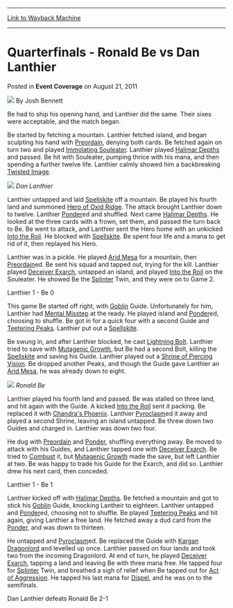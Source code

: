 
---
[Link to Wayback Machine](https://web.archive.org/web/20151019193239/http://magic.wizards.com/en/articles/archive/event-coverage/quarterfinals-ronald-be-vs-dan-lanthier-2011-08-21)

[_metadata_:author]:- "Josh Bennett"
[_metadata_:description]:- "Be had to ship his opening hand, and Lanthier did the same. Their sixes were acceptable, and the match began."
[_metadata_:generator]:- "Drupal 7 (http://drupal.org)"
[_metadata_:node]:- "315455"
[_metadata_:publish_date]:- "2011-08-21"
[_metadata_:source]:- "div-main-content"
[_metadata_:title]:- "Quarterfinals - Ronald Be vs Dan Lanthier"
[_metadata_:wayback_capture_timestamp]:- "2015-10-19 19:32:39"
[_metadata_:wayback_raw_url]:- "https://web.archive.org/web/20151019193239id_/http://magic.wizards.com/en/articles/archive/event-coverage/quarterfinals-ronald-be-vs-dan-lanthier-2011-08-21"
[_metadata_:wayback_url]:- "http://magic.wizards.com/en/articles/archive/event-coverage/quarterfinals-ronald-be-vs-dan-lanthier-2011-08-21"
---


Quarterfinals - Ronald Be vs Dan Lanthier
=========================================



 Posted in **Event Coverage**
 on August 21, 2011 






![](https://media.magic.wizards.com/styles/auth_small/public/images/person/authorpic_joshbennett.jpg)
By Josh Bennett










Be had to ship his opening hand, and Lanthier did the same. Their sixes were acceptable, and the match began.


Be started by fetching a mountain. Lanthier fetched island, and began sculpting his hand with [Preordain](http://gatherer.wizards.com/Pages/Card/Details.aspx?name=Preordain), denying both cards. Be fetched again on turn two and played [Immolating Souleater](http://gatherer.wizards.com/Pages/Card/Details.aspx?name=Immolating+Souleater). Lanthier played [Halimar Depths](http://gatherer.wizards.com/Pages/Card/Details.aspx?name=Halimar+Depths) and passed. Be hit with Souleater, pumping thrice with his mana, and then spending a further twelve life. Lanthier calmly showed him a backbreaking [Twisted Image](http://gatherer.wizards.com/Pages/Card/Details.aspx?name=Twisted+Image).


![](https://media.wizards.com/legacy/mtg/images/daily/events/canat11/qfbe.jpg)
*Dan Lanthier*

Lanthier untapped and laid [Spellskite](http://gatherer.wizards.com/Pages/Card/Details.aspx?name=Spellskite) off a mountain. Be played his fourth land and summoned [Hero of Oxid Ridge](http://gatherer.wizards.com/Pages/Card/Details.aspx?name=Hero+of+Oxid+Ridge). The attack brought Lanthier down to twelve. Lanthier [Ponder](http://gatherer.wizards.com/Pages/Card/Details.aspx?name=Ponder)ed and shuffled. Next came [Halimar Depths](http://gatherer.wizards.com/Pages/Card/Details.aspx?name=Halimar+Depths). He looked at the three cards with a frown, set them, and passed the turn back to Be. Be went to attack, and Lanthier sent the Hero home with an unkicked [Into the Roil](http://gatherer.wizards.com/Pages/Card/Details.aspx?name=Into+the+Roil). He blocked with [Spellskite](http://gatherer.wizards.com/Pages/Card/Details.aspx?name=Spellskite). Be spent four life and a mana to get rid of it, then replayed his Hero.


Lanthier was in a pickle. He played [Arid Mesa](http://gatherer.wizards.com/Pages/Card/Details.aspx?name=Arid+Mesa) for a mountain, then [Preordain](http://gatherer.wizards.com/Pages/Card/Details.aspx?name=Preordain)ed. Be sent his squad and tapped out, trying for the kill. Lanthier played [Deceiver Exarch](http://gatherer.wizards.com/Pages/Card/Details.aspx?name=Deceiver+Exarch), untapped an island, and played [Into the Roil](http://gatherer.wizards.com/Pages/Card/Details.aspx?name=Into+the+Roil) on the Souleater. He showed Be the [Splinter](http://gatherer.wizards.com/Pages/Card/Details.aspx?name=Splinter) Twin, and they were on to Game 2.


Lanthier 1 - Be 0


This game Be started off right, with [Goblin](http://gatherer.wizards.com/Pages/Card/Details.aspx?name=Goblin) Guide. Unfortunately for him, Lanthier had [Mental Misstep](http://gatherer.wizards.com/Pages/Card/Details.aspx?name=Mental+Misstep) at the ready. He played island and [Ponder](http://gatherer.wizards.com/Pages/Card/Details.aspx?name=Ponder)ed, choosing to shuffle. Be got in for a quick four with a second Guide and [Teetering Peaks](http://gatherer.wizards.com/Pages/Card/Details.aspx?name=Teetering+Peaks). Lanthier put out a [Spellskite](http://gatherer.wizards.com/Pages/Card/Details.aspx?name=Spellskite).


Be swung in, and after Lanthier blocked, he cast [Lightning Bolt](http://gatherer.wizards.com/Pages/Card/Details.aspx?name=Lightning+Bolt). Lanthier tried to save with [Mutagenic Growth](http://gatherer.wizards.com/Pages/Card/Details.aspx?name=Mutagenic+Growth), but Be had a second Bolt, killing the [Spellskite](http://gatherer.wizards.com/Pages/Card/Details.aspx?name=Spellskite) and saving his Guide. Lanthier played out a [Shrine of Piercing Vision](http://gatherer.wizards.com/Pages/Card/Details.aspx?name=Shrine+of+Piercing+Vision). Be dropped another Peaks, and though the Guide gave Lanthier an [Arid Mesa](http://gatherer.wizards.com/Pages/Card/Details.aspx?name=Arid+Mesa), he was already down to eight.


![](https://media.wizards.com/legacy/mtg/images/daily/events/canat11/qflanthier.jpg)
*Ronald Be*

Lanthier played his fourth land and passed. Be was stalled on three land, and hit again with the Guide. A kicked [Into the Roil](http://gatherer.wizards.com/Pages/Card/Details.aspx?name=Into+the+Roil) sent it packing. Be replaced it with [Chandra's Phoenix](http://gatherer.wizards.com/Pages/Card/Details.aspx?name=Chandra%27s+Phoenix). Lanthier [Pyroclasm](http://gatherer.wizards.com/Pages/Card/Details.aspx?name=Pyroclasm)ed it away and played a second Shrine, leaving an island untapped. Be threw down two Guides and charged in. Lanthier was down two four.


He dug with [Preordain](http://gatherer.wizards.com/Pages/Card/Details.aspx?name=Preordain) and [Ponder](http://gatherer.wizards.com/Pages/Card/Details.aspx?name=Ponder), shuffling everything away. Be moved to attack with his Guides, and Lanthier tapped one with [Deceiver Exarch](http://gatherer.wizards.com/Pages/Card/Details.aspx?name=Deceiver+Exarch). Be tried to [Combust](http://gatherer.wizards.com/Pages/Card/Details.aspx?name=Combust) it, but [Mutagenic Growth](http://gatherer.wizards.com/Pages/Card/Details.aspx?name=Mutagenic+Growth) made the save, but left Lanthier at two. Be was happy to trade his Guide for the Exarch, and did so. Lanthier drew his next card, then conceded.


Lanthier 1 - Be 1


Lanthier kicked off with [Halimar Depths](http://gatherer.wizards.com/Pages/Card/Details.aspx?name=Halimar+Depths). Be fetched a mountain and got to stick his [Goblin](http://gatherer.wizards.com/Pages/Card/Details.aspx?name=Goblin) Guide, knocking Lantheir to eighteen. Lanthier untapped and [Ponder](http://gatherer.wizards.com/Pages/Card/Details.aspx?name=Ponder)ed, choosing not to shuffle. Be played [Teetering Peaks](http://gatherer.wizards.com/Pages/Card/Details.aspx?name=Teetering+Peaks) and hit again, giving Lanthier a free land. He fetched away a dud card from the [Ponder](http://gatherer.wizards.com/Pages/Card/Details.aspx?name=Ponder), and was down to thirteen.


He untapped and [Pyroclasm](http://gatherer.wizards.com/Pages/Card/Details.aspx?name=Pyroclasm)ed. Be replaced the Guide with [Kargan Dragonlord](http://gatherer.wizards.com/Pages/Card/Details.aspx?name=Kargan+Dragonlord) and levelled up once. Lanthier passed on four lands and took two from the incoming Dragonlord. At end of turn, he played [Deceiver Exarch](http://gatherer.wizards.com/Pages/Card/Details.aspx?name=Deceiver+Exarch), tapping a land and leaving Be with three mana free. He tapped four for [Splinter](http://gatherer.wizards.com/Pages/Card/Details.aspx?name=Splinter) Twin, and breathed a sigh of relief when Be tapped out for [Act of Aggression](http://gatherer.wizards.com/Pages/Card/Details.aspx?name=Act+of+Aggression). He tapped his last mana for [Dispel](http://gatherer.wizards.com/Pages/Card/Details.aspx?name=Dispel), and he was on to the semifinals.


Dan Lanthier defeats Ronald Be 2-1







